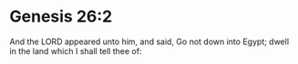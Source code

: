 # Genesis 26:2

And the LORD appeared unto him, and said, Go not down into Egypt; dwell in the land which I shall tell thee of: